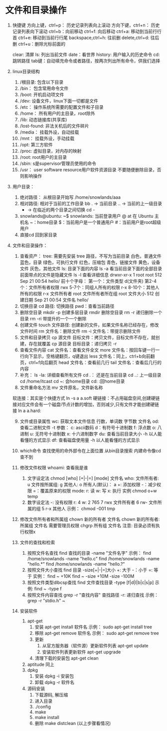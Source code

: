 # 文件和目录操作
 
1. 快捷键
    方向上键，ctrl+p： 历史记录列表向上滚动
    方向下键，ctrl+n： 历史记录列表向下滚动
    ctrl+b：向前移动
    ctrl+f: 向后移动
    ctrl+a: 移动到当前行行首
    ctrl+e: 移动到当前行行尾
    backspace,ctrl+h: 往前删
    delete,ctrl+d: 往后删
    ctrl+u：删除光标前面的

    clear: 清屏
    ls: 列出当前文件
    date：看世界
    history: 用户输入的历史命令
    cd: 跳转路径
    tab键：自动填充命令或者路径，按两次列出所有命令，供我们选择
2. linux目录结构
    1. /根目录:  包含以下目录
    2. /bin：   包含常用命令文件
    3. /boot:   开机启动项文件
    4. /dev:    设备文件，linux下面一切都是文件
    5. /etc：   操作系统所需要的配置文件和子目录
    6. /home：  所有用户的主目录，root除外
    7. /lib:    动态链接库(共享库)
    8. /lost-found: 非法关机后的文件碎片
    9. /media： 挂载外设，自动挂载
    10. /mnt：  挂载外设，手动挂载
    11. /opt:   第三方软件
    12. /proc:  虚拟目录，对内存的映射
    13. /root:  root用户的主目录
    14. /sbin:  s是supervisor管理员使用的命令
    15. /usr：   user software resource用户软件资源目录
    不要随便删除目录，否则影响操作    

3. 用户目录：
    1. 绝对路径： 从根目录开始写 /home/snowlands/aaa
    2. 相对路径:  相对于当前的工作目录 bb
        . -> 当前目录
        .. -> 当前的上一级目录
        - -> 在临近的两个目录之间切换 cd -
    3. snowlands@ubuntu: ~$
        snowlands: 当前登录用户
        @ at 在
        Ubuntu 主机名
        ~：home目录
        $：当前用户是一个普通用户
        #：当前用户是root超级用户
    4. 直接cd 回到家目录
4. 文件和目录操作：
    1. 查看资产：
    tree:  需要先安装
           tree 路径，不写为当前目录 
            白色，普通文件
            蓝色，目录
            绿色，可执行文件
            红色，压缩包
            青色，链接文件
            黄色，设备文件
            灰色，其他文件
    ls: 目录下面的内容
        ls -a 看当前目录下面的全部目录
        前面带点的文件是隐藏文件
        ls -l 查看详细信息
            drwxr-xr-x 1 root root 512 Sep 21 00:54 hello/
            前十个字母：
            第一个：文件类型 d(文件夹)
            第2-4个：文件所有者权限 rwx
            5-7个：同组人所有的权限 r-x
            8-10个：其他人所有的权限 r-x
            文件所有者 root
            文件所有者所在组 root
            文件大小 512
            创建日期 Sep 21 00:54
            文件名 hello/
    2. 切换目录
        cd 路径: 切换路径
        pwd：查看当前路径
    3. 删除空目录
        mkdir -p 创建多层目录
        rmdir 删除空目录
        rm -r 递归删除一个目录
        rm -ri 带提升的一个一个删除
    4. 创建文件
        touch 文件路径: 创建新的文件，如果文件名称已经存在，修改文件时间
        rm 文件名：删除文件
        rm -i 文件名：带提示删除文件
    5. 文件和目录拷贝
        cp 源文件 目标文件：拷贝文件，目标文件不存在，就创建，存在就覆盖
        cp 源目录 目标目录：递归拷贝 -r
    6. 查看文件内容
        cat 文件名：查看文件全文
        more 文件名：按回车键一行一行向下显示，空格键翻页，q键退出
        less 文件名：同上，ctrl+b向前翻页，ctrl+f向后翻页
        head 文件名：查看前几行
        tail 文件名：查看后几行的内容
    7. 补充：
        ls -la: 详细查看所有文件
        cd .： 还是在当前目录
        cd ..: 上一级目录
        cd /home/itcast
        cd ~: 会home目录
        cd: :回home目录
    8. 文件重命名方法
        mv 文件原名，文件新名称
    
    软连接：其实是个快捷方式
    ln -s a a.soft
    硬链接：不占用磁盘空间,创建硬链接对应文件会有一个磁盘i节点计数的增加，否则减少,只有文件才能创建硬链接
        ln a a.hard:

    9. 文件或目录属性
        wc: 获取文本文件信息 行数，单词数 字节数 文件名
        od: 查看二进制文件 
            -t 参数：
                c: ascii数码
                d：有符号十进制数
                f: 浮点数
                o: 八进制
                u: 无符号十进制数
                x: 十六进制数字
        du: 查看当前目录大小
            -h 以人能看懂的方式显示
        df: 查看磁盘使用量
            -h 以人能看懂的方式显示
    
    10. which命令
        查找使用的命外部令在上面位置
        从bin目录搜索
        内建命令像cd查不到

    11. 修改文件权限
        whoami: 查看我是谁
        1. 文字设定法
            chmod [who] [+|-|=] [mode] 文件名
                who:
                    文件所有者:     u
                    文件按所属组:   g
                    其他人:        o
                    所有人(默认)：        a
                +: 添加权限
                -：减少权限
                =：覆盖原来的权限
                mode:
                    r: 读
                    w: 写
                    x: 执行
            实例
            chmod o+w temp
        2. 数字设定法
            -: 没有权限
            r: 4
            w: 2
            765
            7   rwx 文件所有者
            6   rw- 文件所属的组
            5   r-x 其他人
            示例：
            chmod -001 tmp
    12. 修改文件所有者和所属组
        chown 新的所有者 文件名
        chown 新的所有者:所属组 文件名
        需要管理员权限
        chgrp 所有组 文件名
        注意: 目录必须有执行权限x
    
    13. 文件的查找和检索
        1. 按照文件名查找
        find 查找的目录 -name "文件名字"
        示例：
        find /home/snowlands -name "hello.c"
        find /home/snowlands -name "hello.*"
        find /home/snowlands -name "hello.?"
        2. 按照文件大小查找
        find 目录 -size[+|-|=]大小
        +: 大于
        -：小于
        =: 等于
        实例：
        find ~ +10K
        find ~ -size +10M -size -100M
        3. 按照文件类型dlbcsp查找
        find 文件查找目录 -type [f|d|l|b|c|s|p]
        示例:
        find ~ -type f
        4. 按照文件内容查找
        grep -r "查找内容" 查找路径
        -r: 递归查找
        示例：
        grep -r "stdio.h" ~

    14. 安装软件
        1. apt-get
            1. 安装
                apt-get install 软件名
                示例：
                sudo apt-get install tree
            2. 移除
                apt-get remove 软件名
                示例：
                sudo apt-get remove tree
            3. 更新
                1. 从官方服务器（软件源）更新软件列表
                apt-get update
                2. 安装软件列表更新软件
                apt-get upgrade
            4. 清理下载的安装包
                apt-get clean
        2. aptitude
            同上
        3. dpkg
            1. 安装
                dpkg -i 安装包
            2. 卸载
                dpkg -r 软件名
        4. 源码安装
            1. 下载源码, 解压缩
            2. 进入目录
            3. ./config
            4. make
            5. make install
            6. 删除
            make distclean
            (以上步骤看情况)
